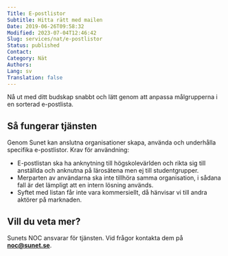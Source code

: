 ```yaml
---
Title: E-postlistor
Subtitle: Hitta rätt med mailen
Date: 2019-06-26T09:58:32
Modified: 2023-07-04T12:46:42
Slug: services/nat/e-postlistor
Status: published
Contact: 
Category: Nät
Authors: 
Lang: sv
Translation: false
---
```


Nå ut med ditt budskap snabbt och lätt genom att anpassa målgrupperna i en sorterad e-postlista.

## Så fungerar tjänsten

Genom Sunet kan anslutna organisationer skapa, använda och underhålla specifika e-postlistor. Krav för användning:

* E-postlistan ska ha anknytning till högskolevärlden och rikta sig till anställda och anknutna på lärosätena men ej till studentgrupper.
* Merparten av användarna ska inte tillhöra samma organisation, i sådana fall är det lämpligt att en intern lösning används.
* Syftet med listan får inte vara kommersiellt, då hänvisar vi till andra aktörer på marknaden.

## Vill du veta mer?

Sunets NOC ansvarar för tjänsten. Vid frågor kontakta dem på **[noc@sunet.se](mailto:noc@sunet.se)**.


